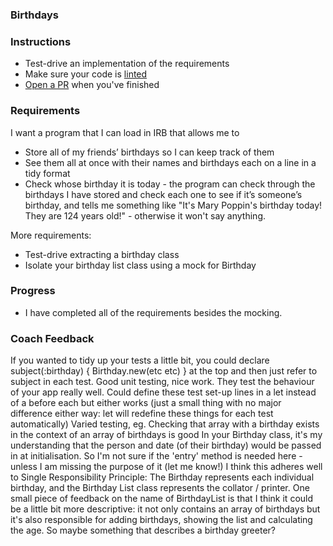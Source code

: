 ### Birthdays

### Instructions

- Test-drive an implementation of the requirements
- Make sure your code is [linted](https://github.com/rubocop-hq/rubocop)
- [Open a PR](https://docs.github.com/en/free-pro-team@latest/github/collaborating-with-issues-and-pull-requests/about-pull-requests) when you've finished

### Requirements

I want a program that I can load in IRB that allows me to
- Store all of my friends’ birthdays so I can keep track of them
- See them all at once with their names and birthdays each on a line in a tidy format
- Check whose birthday it is today - the program can check through the birthdays I have stored and check each one to see if it’s someone’s birthday, and tells me something like "It's Mary Poppin's birthday today! They are 124 years old!" - otherwise it won't say anything.

More requirements:
- Test-drive extracting a birthday class
- Isolate your birthday list class using a mock for Birthday

### Progress
- I have completed all of the requirements besides the mocking. 


### Coach Feedback

If you wanted to tidy up your tests a little bit, you could declare  subject(:birthday) { Birthday.new(etc etc) } at the top and then just refer to subject in each test.
Good unit testing, nice work. They test the behaviour of your app really well.
Could define these test set-up lines in a let instead of a before each but either works (just a small thing with no major difference either way: let will redefine these things for each test automatically)
Varied testing, eg. Checking that array with a birthday exists in the context of an array of birthdays is good
In your Birthday class, it's my understanding that the person and date (of their birthday) would be passed in at initialisation. So I'm not sure if the 'entry' method is needed here - unless I am missing the purpose of it (let me know!)
I think this adheres well to Single Responsibility Principle: The Birthday represents each individual birthday, and the Birthday List class represents the collator / printer.
One small piece of feedback on the name of BirthdayList is that I think it could be a little bit more descriptive: it not only contains an array of birthdays but it's also responsible for adding birthdays, showing the list and calculating the age. So maybe something that describes a birthday greeter?
